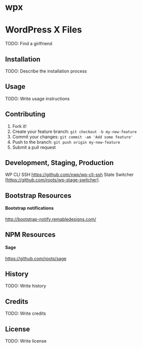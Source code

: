 # wpx
# WordPress X Files
TODO: Find a girlfriend

## Installation
TODO: Describe the installation process

## Usage
TODO: Write usage instructions

## Contributing
1. Fork it!
2. Create your feature branch: `git checkout -b my-new-feature`
3. Commit your changes: `git commit -am 'Add some feature'`
4. Push to the branch: `git push origin my-new-feature`
5. Submit a pull request

## Development, Staging, Production
WP CLI SSH
https://github.com/xwp/wp-cli-ssh
State Switcher [https://github.com/roots/wp-stage-switcher].


## Bootstrap Resources
#### Bootstrap notifications
http://bootstrap-notify.remabledesigns.com/


## NPM Resources
#### Sage
https://github.com/roots/sage



## History
TODO: Write history

## Credits
TODO: Write credits

## License
TODO: Write license
